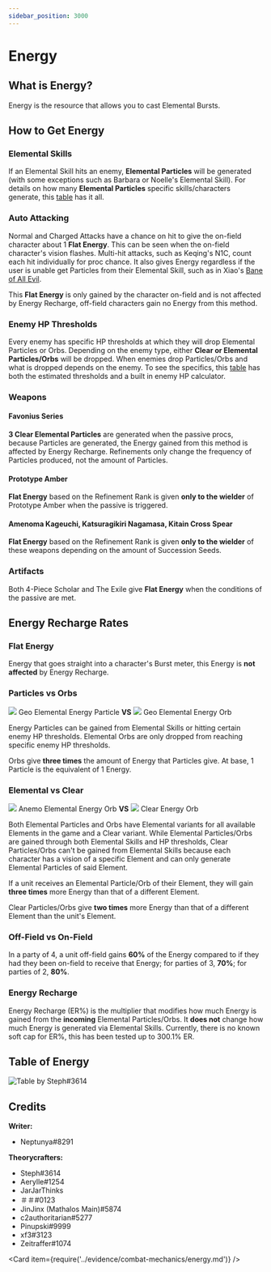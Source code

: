 ```yaml
---
sidebar_position: 3000
---
```


# Energy

## What is Energy?

Energy is the resource that allows you to cast Elemental Bursts.

## How to Get Energy

### Elemental Skills

If an Elemental Skill hits an enemy, **Elemental Particles** will be generated \(with some exceptions such as Barbara or Noelle's Elemental Skill\). For details on how many **Elemental Particles** specific skills/characters generate, this [table](https://docs.google.com/spreadsheets/d/1G05DxDSjtBzj4PZtVjGRA4ATq76HPZa6e4kHVWS6mrA/edit?usp=sharing) has it all.

### Auto Attacking

Normal and Charged Attacks have a chance on hit to give the on-field character about 1 **Flat Energy**. This can be seen when the on-field character's vision flashes. Multi-hit attacks, such as Keqing's N1C, count each hit individually for proc chance. It also gives Energy regardless if the user is unable get Particles from their Elemental Skill, such as in Xiao's [Bane of All Evil](../characters/anemo/xiao.md#attacks).

This **Flat Energy** is only gained by the character on-field and is not affected by Energy Recharge, off-field characters gain no Energy from this method.

### Enemy HP Thresholds

Every enemy has specific HP thresholds at which they will drop Elemental Particles or Orbs. Depending on the enemy type, either **Clear or Elemental Particles/Orbs** will be dropped. When enemies drop Particles/Orbs and what is dropped depends on the enemy. To see the specifics, this [table](https://docs.google.com/spreadsheets/d/1_z2tKyqWCybPGHGFBhibtfSeHm3by6aCME_OakNz7-8/edit?usp=sharing) has both the estimated thresholds and a built in enemy HP calculator.

### Weapons

#### Favonius Series

**3 Clear Elemental Particles** are generated when the passive procs, because Particles are generated, the Energy gained from this method is affected by Energy Recharge. Refinements only change the frequency of Particles produced, not the amount of Particles.

#### Prototype Amber

**Flat Energy** based on the Refinement Rank is given **only to the wielder** of Prototype Amber when the passive is triggered.

#### Amenoma Kageuchi, Katsuragikiri Nagamasa, Kitain Cross Spear

**Flat Energy** based on the Refinement Rank is given **only to the wielder** of these weapons depending on the amount of Succession Seeds.

### Artifacts

Both 4-Piece Scholar and The Exile give **Flat Energy** when the conditions of the passive are met.

## Energy Recharge Rates

### Flat Energy

Energy that goes straight into a character's Burst meter, this Energy is **not affected** by Energy Recharge.

### Particles vs Orbs

![](/assets/geoparticle.png) Geo Elemental Energy Particle **VS** ![](/assets/geoorb.png) Geo Elemental Energy Orb

Energy Particles can be gained from Elemental Skills or hitting certain enemy HP thresholds. Elemental Orbs are only dropped from reaching specific enemy HP thresholds.

Orbs give **three times** the amount of Energy that Particles give. At base, 1 Particle is the equivalent of 1 Energy.

### Elemental vs Clear

![](/assets/anemoorb.png) Anemo Elemental Energy Orb **VS** ![](/assets/clearorb.png) Clear Energy Orb

Both Elemental Particles and Orbs have Elemental variants for all available Elements in the game and a Clear variant. While Elemental Particles/Orbs are gained through both Elemental Skills and HP thresholds, Clear Particles/Orbs can't be gained from Elemental Skills because each character has a vision of a specific Element and can only generate Elemental Particles of said Element.

If a unit receives an Elemental Particle/Orb of their Element, they will gain **three times** more Energy than that of a different Element.

Clear Particles/Orbs give **two times** more Energy than that of a different Element than the unit's Element.

### Off-Field vs On-Field

In a party of 4, a unit off-field gains **60%** of the Energy compared to if they had they been on-field to receive that Energy; for parties of 3, **70%**; for parties of 2, **80%**.

### Energy Recharge

Energy Recharge \(ER%\) is the multiplier that modifies how much Energy is gained from the **incoming** Elemental Particles/Orbs. It **does not** change how much Energy is generated via Elemental Skills. Currently, there is no known soft cap for ER%, this has been tested up to 300.1% ER.

## Table of Energy

![Table by Steph\#3614 ](/assets/energytable.png)

## Credits

**Writer:**

* Neptunya\#8291

**Theorycrafters:**

* Steph\#3614
* Aerylle\#1254 
* JarJarThinks
* ＃＃\#0123
* JinJinx \(Mathalos Main\)\#5874
* c2authoritarian\#5277
* Pinupski\#9999
* xf3\#3123
* Zeitraffer\#1074

<Card item={require('../evidence/combat-mechanics/energy.md')} />

